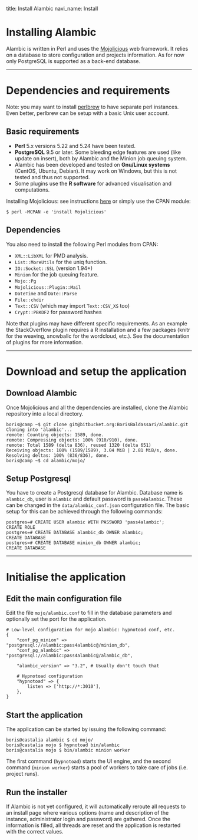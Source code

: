 title: Install Alambic
navi_name: Install


# Installing Alambic

Alambic is written in Perl and uses the [Mojolicious](http://mojolicio.us) web framework. It relies on a database to store configuration and projects information. As for now only PostgreSQL is supported as a back-end database.

-----

# Dependencies and requirements

Note: you may want to install [perlbrew](http://perlbrew.pl/) to have separate perl instances. Even better, perlbrew can be setup with a basic Unix user account.

## Basic requirements

* **Perl** 5.x versions 5.22 and 5.24 have been tested.
* **PostgreSQL** 9.5 or later. Some bleeding edge features are used (like update on insert), both by Alambic and the Minion job queuing system.
* Alambic has been developed and tested on **Gnu/Linux systems** (CentOS, Ubuntu, Debian). It may work on Windows, but this is not tested and thus not supported.
* Some plugins use the **R software** for advanced visualisation and computations.

Installing Mojolicious: see instructions [here](https://github.com/kraih/mojo/wiki/Installation) or simply use the CPAN module:

    $ perl -MCPAN -e 'install Mojolicious'

## Dependencies

You also need to install the following Perl modules from CPAN:

* `XML::LibXML` for PMD analysis.
* `List::MoreUtils` for the uniq function.
* `IO::Socket::SSL` (version 1.94+)
* `Minion` for the job queuing feature.
* `Mojo::Pg`
* `Mojolicious::Plugin::Mail`
* `DateTime` and `Date::Parse`
* `File::chdir`
* `Text::CSV` (which may import `Text::CSV_XS` too)
* `Crypt::PBKDF2` for password hashes

Note that plugins may have different specific requirements. As an example the StackOverflow plugin requires a R installation and a few packages (knitr for the weaving, snowballc for the wordcloud, etc.). See the documentation of plugins for more information.

-----


# Download and setup the application

## Download Alambic

Once Mojolicious and all the dependencies are installed, clone the Alambic repository into a local directory.

    boris@camp ~$ git clone git@bitbucket.org:BorisBaldassari/alambic.git
    Cloning into 'alambic'...
    remote: Counting objects: 1589, done.
    remote: Compressing objects: 100% (910/910), done.
    remote: Total 1589 (delta 836), reused 1320 (delta 651)
    Receiving objects: 100% (1589/1589), 3.04 MiB | 2.81 MiB/s, done.
    Resolving deltas: 100% (836/836), done.
    boris@camp ~$ cd alambic/mojo/

## Setup Postgresql

You have to create a Postgresql database for Alambic. Database name is `alambic_db`, user is `alambic` and default password is `pass4alambic`. These can be changed in the `data/alambic_conf.json` configuration file. The basic setup for this can be achieved through the following commands:

    postgres=# CREATE USER alambic WITH PASSWORD 'pass4alambic';
    CREATE ROLE
    postgres=# CREATE DATABASE alambic_db OWNER alambic;
    CREATE DATABASE
    postgres=# CREATE DATABASE minion_db OWNER alambic;
    CREATE DATABASE


-----

# Initialise the application

## Edit the main configuration file

Edit the file `mojo/alambic.conf` to fill in the database parameters and optionally set the port for the application.

    # Low-level configuration for mojo Alambic: hypnotoad conf, etc.
    {
        "conf_pg_minion" => "postgresql://alambic:pass4alambic@/minion_db",
        "conf_pg_alambic" => "postgresql://alambic:pass4alambic@/alambic_db",

        "alambic_version" => "3.2", # Usually don't touch that

        # Hypnotoad configuration
        "hypnotoad" => {
            listen => ['http://*:3010'],
        },
    }

## Start the application

The application can be started by issuing the following command:

    boris@castalia alambic $ cd mojo/
    boris@castalia mojo $ hypnotoad bin/alambic
    boris@castalia mojo $ bin/alambic minion worker

The first command (`hypnotoad`) starts the UI engine, and the second command (`minion worker`) starts a pool of workers to take care of jobs (i.e. project runs).

## Run the installer

If Alambic is not yet configured, it will automatically reroute all requests to an install page where various options (name and description of the instance, administrator login and password) are gathered. Once the information is filled, all threads are reset and the application is restarted with the correct values.
